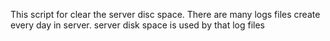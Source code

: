 This script for clear the server disc space.
There are many logs files create every day in server. server disk space is used by that log files
